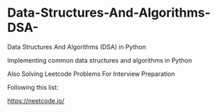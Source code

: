 # Data-Structures-And-Algorithms-DSA-
Data Structures And Algorithms (DSA) in Python

Implementing common data structures and algorithms in Python

Also Solving Leetcode Problems For Interview Preparation

Following this list:

<a href="https://neetcode.io/" target="_blank" rel="noopener noreferrer">https://neetcode.io/</a> 

